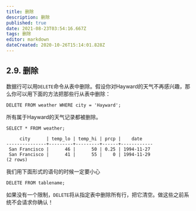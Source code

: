 ```yaml
---
title: 删除
description: 删除
published: true
date: 2021-08-23T03:54:16.667Z
tags: 删除
editor: markdown
dateCreated: 2020-10-26T15:14:01.828Z
---
```


## 2.9. 删除



数据行可以用`DELETE`命令从表中删除。假设你对Hayward的天气不再感兴趣，那么你可以用下面的方法把那些行从表中删除：

```
DELETE FROM weather WHERE city = 'Hayward';
```

所有属于Hayward的天气记录都被删除。

```
SELECT * FROM weather;
```



```
     city      | temp_lo | temp_hi | prcp |    date
---------------+---------+---------+------+------------
 San Francisco |      46 |      50 | 0.25 | 1994-11-27
 San Francisco |      41 |      55 |    0 | 1994-11-29
(2 rows)
```



我们用下面形式的语句的时候一定要小心

```
DELETE FROM tablename;
```

如果没有一个限制，`DELETE`将从指定表中删除所有行，把它清空。做这些之前系统不会请求你确认！